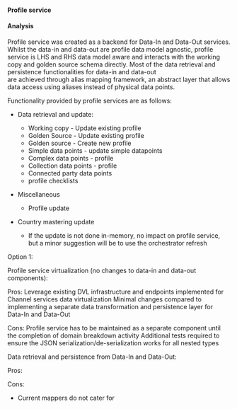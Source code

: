 #### Profile service

#### Analysis
Profile service was created as a backend for Data-In and Data-Out services. Whilst the data-in and data-out are profile data model agnostic, profile service is LHS
and RHS data model aware and interacts with the working copy and golden source schema directly. Most of the data retrieval and persistence functionalities for data-in and data-out  
are achieved through alias mapping framework, an abstract layer that allows data access using aliases instead of physical data points.

Functionality provided by profile services are as follows:
* Data retrieval and update:
   * Working copy - Update existing profile
   * Golden Source - Update existing profile
   * Golden source - Create new profile
   * Simple data points  - update simple datapoints
   * Complex data points  - profile
   * Collection data points - profile
   * Connected party data points
   * profile checklists

* Miscellaneous
    * Profile update

* Country mastering update
  * If the update is not done in-memory, no impact on profile service, but a minor suggestion will be to use the orchestrator refresh


Option 1:

Profile service virtualization (no changes to data-in and data-out components):

Pros:
    Leverage existing DVL infrastructure and endpoints implemented for Channel services data virtualization
    Minimal changes compared to implementing a separate data transformation and persistence layer for Data-In and Data-Out

Cons:
    Profile service has to be maintained as a separate component until the completion of domain breakdown activity
    Additional tests required to ensure the JSON serialization/de-serialization works for all nested types




Data retrieval and persistence from Data-In and Data-Out:

Pros:

Cons:
 * Current mappers do not cater for



